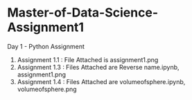 # Master-of-Data-Science-Assignment1
Day 1 - Python Assignment
1. Assignment 1.1 :  File Attached is assignment1.png
2. Assignment 1.3 : Files Attached are Reverse name.ipynb, assignment1.png
3. Assignment 1.4 : Files Attached are volumeofsphere.ipynb, volumeofsphere.png
